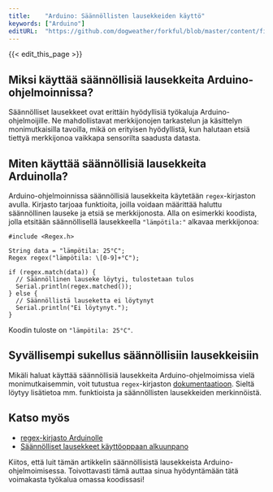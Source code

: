 ```yaml
---
title:    "Arduino: Säännöllisten lausekkeiden käyttö"
keywords: ["Arduino"]
editURL:  "https://github.com/dogweather/forkful/blob/master/content/fi/arduino/using-regular-expressions.md"
---
```


{{< edit_this_page >}}

## Miksi käyttää säännöllisiä lausekkeita Arduino-ohjelmoinnissa?

Säännölliset lausekkeet ovat erittäin hyödyllisiä työkaluja Arduino-ohjelmoijille. Ne mahdollistavat merkkijonojen tarkastelun ja käsittelyn monimutkaisilla tavoilla, mikä on erityisen hyödyllistä, kun halutaan etsiä tiettyä merkkijonoa vaikkapa sensorilta saadusta datasta.

## Miten käyttää säännöllisiä lausekkeita Arduinolla?

Arduino-ohjelmoinnissa säännöllisiä lausekkeita käytetään `regex`-kirjaston avulla. Kirjasto tarjoaa funktioita, joilla voidaan määrittää haluttu säännöllinen lauseke ja etsiä se merkkijonosta. Alla on esimerkki koodista, jolla etsitään säännöllisellä lausekkeella `"lämpötila:"` alkavaa merkkijonoa:

```Arduino
#include <Regex.h>

String data = "lämpötila: 25°C";
Regex regex("lämpötila: \[0-9]+°C");

if (regex.match(data)) {
  // Säännöllinen lauseke löytyi, tulostetaan tulos
  Serial.println(regex.matched());
} else {
  // Säännöllistä lauseketta ei löytynyt
  Serial.println("Ei löytynyt.");
}
```

Koodin tuloste on `"lämpötila: 25°C"`.

## Syvällisempi sukellus säännöllisiin lausekkeisiin

Mikäli haluat käyttää säännöllisiä lausekkeita Arduino-ohjelmoimissa vielä monimutkaisemmin, voit tutustua `regex`-kirjaston [dokumentaatioon](https://github.com/nickgammon/Regex). Sieltä löytyy lisätietoa mm. funktioista ja säännöllisten lausekkeiden merkinnöistä.

## Katso myös

- [regex-kirjasto Arduinolle](https://github.com/nickgammon/Regex)
- [Säännölliset lausekkeet käyttöoppaan alkuunpano](https://www.arduino.cc/reference/en/language/variables/data-types/string/functions/regex/)

Kiitos, että luit tämän artikkelin säännöllisistä lausekkeista Arduino-ohjelmoimisessa. Toivottavasti tämä auttaa sinua hyödyntämään tätä voimakasta työkalua omassa koodissasi!